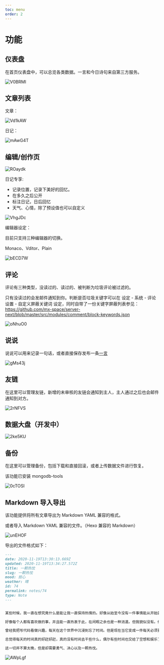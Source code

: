 ```yaml
---
toc: menu
order: 2
---
```


# 功能

## 仪表盘

在首页仪表盘中，可以总览各类数据。一言和今日诗句来自第三方服务。

![V0BRMI](https://raw.githubusercontent.com/mx-space/docs-images/master/images/V0BRMI.png)

## 文章列表

文章：

![Vd1kAW](https://raw.githubusercontent.com/mx-space/docs-images/master/images/Vd1kAW.png)

日记：

![mAwG4T](https://raw.githubusercontent.com/mx-space/docs-images/master/images/mAwG4T.png)

## 编辑/创作页

![ROaydk](https://raw.githubusercontent.com/mx-space/docs-images/master/images/ROaydk.png)

日记专享:

- 记录位置，记录下美好的回忆。
- 在多久之后公开
- 标注日记，日后回忆
- 天气、心情，除了预设值也可以自定义

![VhgJDc](https://raw.githubusercontent.com/mx-space/docs-images/master/images/VhgJDc.png)

编辑器设定：

目前只支持三种编辑器的切换。

Monaco、Vditor、Plain

![bECD7W](https://raw.githubusercontent.com/mx-space/docs-images/master/images/bECD7W.png)

## 评论

评论有三种类型，没读过的、读过的、被判断为垃圾评论被过滤的。

只有没读过的会发邮件通知到你。判断是否垃圾关键字可以在 设定 - 系统 - 评论设置 - 自定义屏蔽关键词 设定，同时自带了一份关键字屏蔽列表参见：<https://github.com/mx-space/server-next/blob/master/src/modules/comment/block-keywords.json>

![oNhuO0](https://raw.githubusercontent.com/mx-space/docs-images/master/images/oNhuO0.png)

## 说说

说说可以用来记录一句话，或者直接保存发布一条[一言](https://hitokoto.cn/)

![gMs43j](https://raw.githubusercontent.com/mx-space/docs-images/master/images/gMs43j.png)

## 友链

在这里可以管理友链，新增的未审核的友链会通知到主人，主人通过之后也会邮件通知到对方。

![2rNFVS](https://raw.githubusercontent.com/mx-space/docs-images/master/images/2rNFVS.png)

## 数据大盘（开发中）

![2ke5KU](https://raw.githubusercontent.com/mx-space/docs-images/master/images/2ke5KU.png)

## 备份

在这里可以管理备份，包括下载和直接回滚，或者上传数据文件进行恢复。

<Alert type="info">
该功能已安装 mongodb-tools
</Alert>

![0cTOSl](https://raw.githubusercontent.com/mx-space/docs-images/master/images/0cTOSl.png)

## Markdown 导入导出

该功能提供将所有文章导出为 Markdown YAML 兼容的格式。

或者导入 Markdown YAML 兼容的文件。（Hexo 兼容的 Markdown）

![unEHOF](https://raw.githubusercontent.com/mx-space/docs-images/master/images/unEHOF.png)

导出的文件格式如下：

```markdown
---
date: 2020-11-19T13:30:13.669Z
updated: 2020-11-19T13:34:27.572Z
title: 一颗热忱
slug: 一颗热忱
mood: 担心
weather: 晴
id: 74
permalink: notes/74
type: Note
---


某些时候，我一直在想究竟什么是能让我一直保持热情的。好像从始至今没有一件事情能从开始就怀有一颗热忱的心坚持到现在的。

好像每个人都有喜欢做的事，并且能一直热衷于此，在闲暇之余也是一种消遣。但我貌似没有。他们弹吉他，玩无线电，看书。而我什么也不做。

曾经我把写代码看做兴趣，每天在这个世界中沉浸到忘了时间。但是现在当它变成一件每天必须要做的事情之后，我也便不觉得是这么回事了。

总觉得每天的时间真的好赶好赶，真的没有时间去干些什么，偶尔有些时间也交给了空想和娱乐了。想起曾经，我也是个喜欢看书的人，喜欢看散文，也喜欢看推理小说。后来因为临近高考，消散了。时间冲淡了这一切，我也不是原来的自己了。我多么希望能重拾一颗热忱，去拾起曾经丢掉的东西。

这一切并不算太晚，但是却需要勇气、决心以及一颗热忱。
```

![AWpLgf](https://raw.githubusercontent.com/mx-space/docs-images/master/images/AWpLgf.png)
